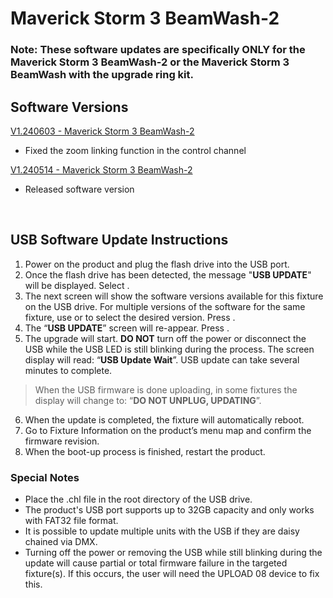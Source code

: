 # Maverick Storm 3 BeamWash-2

### Note: These software updates are specifically ONLY for the Maverick Storm 3 BeamWash-2 or the Maverick Storm 3 BeamWash with the upgrade ring kit.

## Software Versions

[V1.240603 - Maverick Storm 3 BeamWash-2](https://github.com/Chauvet-Pro/MAVERICKSTORM3BEAMWASH-2/blob/02a8a9f0d00a6df0e94cdcef6e3f1f0caec565a6/Firmware/V1.240603.zip)
- Fixed the zoom linking function in the control channel

[V1.240514 - Maverick Storm 3 BeamWash-2](https://github.com/Chauvet-Pro/MAVERICKSTORM3BEAMWASH-2/blob/f5fcdace6def1768f758b755475c8147802676b6/Firmware/V1.240514.zip)
- Released software version

&nbsp;

## USB Software Update Instructions
1. Power on the product and plug the flash drive into the USB port.
2.	Once the flash drive has been detected, the message "**USB UPDATE**" will be displayed. Select **<YES>**.  
3.	The next screen will show the software versions available for this fixture on the USB drive.  For multiple versions of the software for the same fixture, use **<UP>** or **<DOWN>** to select the desired version.  Press **<ENTER>**.
4.	The “**USB UPDATE**” screen will re-appear.  Press **<YES>**.
5.	The upgrade will start. **DO NOT** turn off the power or disconnect the USB while the USB LED is still blinking during the process. The screen display will read: “**USB Update Wait**”. USB update can take several minutes to complete.
   >When the USB firmware is done uploading, in some fixtures the display will change to: “**DO NOT UNPLUG, UPDATING**”.
6.	When the update is completed, the fixture will automatically reboot.
7.	Go to Fixture Information on the product’s menu map and confirm the firmware revision.
8.	When the boot-up process is finished, restart the product.

### Special Notes
* Place the .chl file in the root directory of the USB drive.
* The product's USB port supports up to 32GB capacity and only works with FAT32 file format.
* It is possible to update multiple units with the USB if they are daisy chained via DMX.
* Turning off the power or removing the USB while still blinking during the update will cause partial or total firmware failure in the targeted fixture(s). If this occurs, the user will need the UPLOAD 08 device to fix this.

